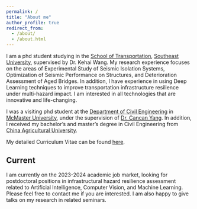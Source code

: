 ```yaml
---
permalink: /
title: "About me"
author_profile: true
redirect_from: 
  - /about/
  - /about.html
---
```


I am a phd student studying in the [School of Transportation](https://tc.seu.edu.cn/jt_en/15/65/c7958a71013/page.psp), [Southeast University](https://www.seu.edu.cn/english/), supervised by Dr. Kehai Wang. My research experience focuses on the areas of Experimental Study of Seismic Isolation Systems, Optimization of Seismic Performance on Structures, and Deterioration Assessment of Aged Bridges. In addition, I have experience in using Deep Learning techniques to improve transportation infrastructure resilience under multi-hazard impact. I am interested in all technologies that are innovative and life-changing.

I was a visiting phd student at the [Department of Civil Engineering](https://www.eng.mcmaster.ca/civil/) in [McMaster University](https://www.mcmaster.ca/), under the supervision of [Dr. Cancan Yang](https://www.eng.mcmaster.ca/civil/faculty/dr-cancan-yang/). In addition, I received my bachelor’s and master’s degree in Civil Engineering from [China Agricultural University](http://en.cau.edu.cn/). 

My detailed Curriculum Vitae can be found [here](../assets/Bingzhe_Zhang.pdf).

Current
------
I am currently on the 2023-2024 academic job market, looking for postdoctoral positions in infrastructural hazard resilience assessment related to Artificial Intelligence, Computer Vision, and Machine Learning. Please feel free to contact me if you are interested. I am also happy to give talks on my research in related seminars.
